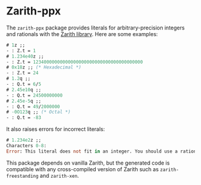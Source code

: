# Zarith-ppx

The `zarith-ppx` package provides literals 
for arbitrary-precision integers and rationals
with the [Zarith library][zarith].
Here are some examples:

```ocaml
# 1z ;;
- : Z.t = 1
# 1.234e40z ;;
- : Z.t = 12340000000000000000000000000000000000000
# 0x18z ;; (* Hexadecimal *)
- : Z.t = 24
# 1.2q ;;
- : Q.t = 6/5
# 2.45e10q ;;
- : Q.t = 24500000000
# 2.45e-5q ;;
- : Q.t = 49/2000000
# -0O123q ;; (* Octal *)
- : Q.t = -83
```

It also raises errors for incorrect literals:
```ocaml
# 1.234e2z ;;
Characters 0-8:
Error: This literal does not fit in an integer. You should use a rational number.
```

This package depends on vanilla Zarith, but the generated code is compatible with any cross-compiled version of Zarith such as `zarith-freestanding` and `zarith-xen`.

[zarith]: https://github.com/ocaml/Zarith
